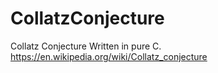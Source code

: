 # CollatzConjecture
Collatz Conjecture Written in pure C. https://en.wikipedia.org/wiki/Collatz_conjecture
